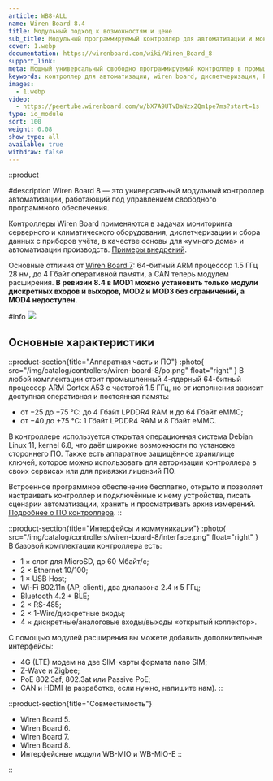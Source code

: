 ```yaml
---
article: WB8-ALL
name: Wiren Board 8.4
title: Модульный подход к возможностям и цене
sub_title: Модульный программируемый контроллер для автоматизации и мониторинга с открытым ПО на базе Linux
cover: 1.webp
documentation: https://wirenboard.com/wiki/Wiren_Board_8
support_link:
meta: Мощный универсальный свободно программируемый контроллер в промышленном исполнении
keywords: контроллер для автоматизации, wiren board, диспетчеризация, PLC на Linux, ПЛК
images:
  - 1.webp
video:
  - https://peertube.wirenboard.com/w/bX7A9UTvBaNzx2Qm1pe7ms?start=1s
type: io_module
sort: 100
weight: 0.08
show_type: all
available: true
withdraw: false
---
```


::product

#description
Wiren Board 8 — это универсальный модульный контроллер автоматизации, работающий под управлением свободного программного обеспечения.

Контроллеры Wiren Board применяются в задачах мониторинга серверного и климатического оборудования, диспетчеризации и сбора данных с приборов учёта, в качестве основы для «умного дома» и автоматизации производств. [Примеры внедрений](https://wirenboard.com/ru/contents/solutions/).

Основные отличия от [Wiren Board 7](https://wirenboard.com/ru/product/wiren-board-7/): 64-битный ARM процессор 1.5 ГГц 28 нм, до 4 Гбайт оперативной памяти, а CAN теперь модулем расширения.
**В ревизии 8.4 в MOD1 можно установить только модули дискретных входов и выходов, MOD2 и MOD3 без ограничений, а MOD4 недоступен.**

#info
![](img/catalog/controllers/wiren-board-8/wide.png)

## Основные характеристики

::product-section{title="Аппаратная часть и ПО"}
:photo{
  src="/img/catalog/controllers/wiren-board-8/po.png"
  float="right"
}
В любой комплектации стоит промышленный 4-ядерный 64-битный процессор ARM Cortex A53 с частотой 1.5 ГГц, но от исполнения зависит доступная оперативная и постоянная память:

- от −25 до +75 °С: до 4 Гбайт LPDDR4 RAM и до 64 Гбайт eMMC;
- от −40 до +75 °С: 1 Гбайт LPDDR4 RAM и 8 Гбайт eMMC.

В контроллере используется открытая операционная система Debian Linux 11, kernel 6.8, что даёт широкие возможности по установке стороннего ПО. Также есть аппаратное защищённое хранилище ключей, которое можно использовать для авторизации контроллера в своих сервисах или для привязки лицензий ПО.

Встроенное программное обеспечение бесплатно, открыто и позволяет настраивать контроллер и подключённые к нему устройства, писать сценарии автоматизации, хранить и просматривать архив измерений. [Подробнее о ПО контроллера](https://wirenboard.com/ru/pages/programmirovanie-kontrollerov/).
::

::product-section{title="Интерфейсы и коммуникации"}
:photo{
  src="/img/catalog/controllers/wiren-board-8/interface.png"
  float="right"
}
В базовой комплектации контроллера есть:
- 1 × слот для MicroSD, до 60 Мбайт/с;
- 2 × Ethernet 10/100;
- 1 × USB Host;
- Wi-Fi 802.11n (AP, client), два диапазона 2.4 и 5 ГГц;
- Bluetooth 4.2 + BLE;
- 2 × RS-485;
- 2 × 1-Wire/дискретные входы;
- 4 × дискретные/аналоговые входы/выходы «открытый коллектор».

С помощью модулей расширения вы можете добавить дополнительные интерфейсы:
- 4G (LTE) модем на две SIM-карты формата nano SIM;
- Z-Wave и Zigbee;
- PoE 802.3af, 802.3at или Passive PoE;
- CAN и HDMI (в разработке, если нужно, напишите нам).
::

::product-section{title="Совместимость"}
- Wiren Board 5.
- Wiren Board 6.
- Wiren Board 7.
- Wiren Board 8.
- Интерфейсные модули WB-MIO и WB-MIO-E
::

::
